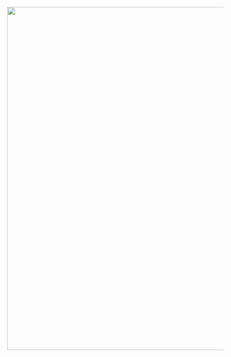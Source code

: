<p align="center">
<img src="https://github.com/theidari/python-api-challenge/blob/main/ocean%20gif.gif" width="800">
</p>


